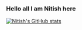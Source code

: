 ### Hello all I am Nitish here
[![Nitish's GitHub stats](https://github-readme-stats.vercel.app/api?username=Nitish36)](https://github.com/Nitish36/github-readme-stats)
